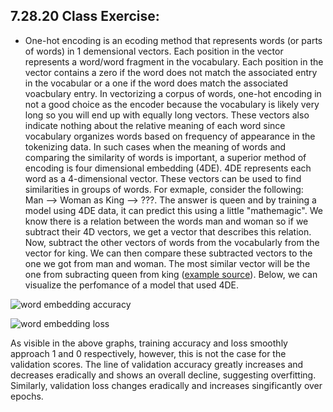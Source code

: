 ## 7.28.20 Class Exercise:<br/>
-  One-hot encoding is an ecoding method that represents words (or parts of words) in 1 demensional vectors. Each position in the vector represents a word/word fragment in the vocabulary. Each position in the vector contains a zero if the word does not match the associated entry in the vocabular or a one if the word does match the associated voacbulary entry. In vectorizing a corpus of words, one-hot encoding in not a good choice as the encoder because the vocabulary is likely very long so you will end up with equally long vectors. These vectors also indicate nothing about the relative meaning of each word since vocabulary organizes words based on frequency of appearance in the tokenizing data. In such cases when the meaning of words and comparing the similarity of words is important, a superior method of encoding is four dimensional embedding (4DE). 4DE represents each word as a 4-dimensional vector. These vectors can be used to find similarities in groups of words. For exmaple, consider the following:<br/>
Man --> Woman as King --> ???. The answer is queen and by training a model using 4DE data, it can predict this using a little "mathemagic". We know there is a relation between the words man and woman so if we subtract their 4D vectors, we get a vector that describes this relation. Now, subtract the other vectors of words from the vocabularly from the vector for king. We can then compare these subtracted vectors to the one we got from man and woman. The most similar vector will be the one from subracting queen from king ([example source](https://www.youtube.com/watch?v=EEk6OiOOT2c)). Below, we can visualize the perfomance of a model that used 4DE.<br/>

![word embedding accuracy](https://aeraposo.github.io/Data-310-Public-Raposo/word_embedding_accuracy.png)<br/>

![word embedding loss](https://aeraposo.github.io/Data-310-Public-Raposo/word_embedding_loss.png)<br/>

As visible in the above graphs, training accuracy and loss smoothly approach 1 and 0 respectively, however, this is not the case for the validation scores. The line of validation accuracy greatly increases and decreases eradically and shows an overall decline, suggesting overfitting. Similarly, validation loss changes eradically and increases singificantly over epochs.
